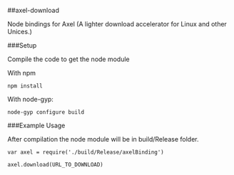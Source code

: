 ##axel-download

Node bindings for Axel (A lighter download accelerator for Linux and other Unices.)

###Setup

Compile the code to get the node module

With npm
```
npm install
```
With node-gyp:
```
node-gyp configure build
```

###Example Usage

After compilation the node module will be in build/Release folder.

```
var axel = require('./build/Release/axelBinding')

axel.download(URL_TO_DOWNLOAD)
```
